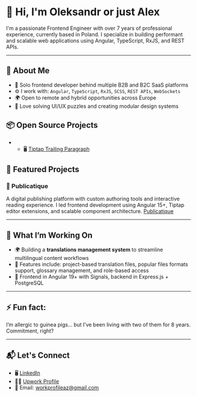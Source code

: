 # 👋 Hi, I'm Oleksandr or just Alex

I'm a passionate Frontend Engineer with over 7 years of professional experience, currently based in Poland. I specialize in building performant and scalable web applications using Angular, TypeScript, RxJS, and REST APIs.

---

## 🚀 About Me

- 💼 Solo frontend developer behind multiple B2B and B2C SaaS platforms
- ⚙️ I work with: `Angular`, `TypeScript`, `RxJS`, `SCSS`, `REST APIs`, `WebSockets`
- 🌍 Open to remote and hybrid opportunities across Europe
- 🧠 Love solving UI/UX puzzles and creating modular design systems

## 📦 Open Source Projects
- - 🖥 [Tiptap Trailing Paragraph](https://github.com/alexzavgorodnii/tiptap-trailing-paragraph)

## 📌 Featured Projects

### 📰 Publicatique
A digital publishing platform with custom authoring tools and interactive reading experience. I led frontend development using Angular 15+, Tiptap editor extensions, and scalable component architecture.
[Publicatique](https://publicatique.com)

---

## 📌 What I’m Working On

- 🌍 Building a **translations management system** to streamline multilingual content workflows
- 📁 Features include: project-based translation files, popular files formats support, glossary management, and role-based access
- 🧩 Frontend in Angular 19+ with Signals, backend in Express.js + PostgreSQL

---

## ⚡ Fun fact:

I’m allergic to guinea pigs… but I’ve been living with two of them for 8 years. Commitment, right?

---

## 📬 Let's Connect

- 🖥 [LinkedIn](https://www.linkedin.com/in/oleksandr-zavhorodnii-7a431955/)
- 🧑‍💻 [Upwork Profile](https://www.upwork.com/freelancers/~01134c35ef3eb8e2fe?mp_source=share)
- 📨 Email: workprofileaz@gmail.com
